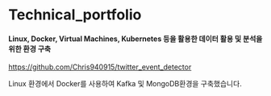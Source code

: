 # Technical_portfolio



#### Linux, Docker, Virtual Machines, Kubernetes 등을 활용한 데이터 활용 및 분석을 위한 환경 구축 
https://github.com/Chris940915/twitter_event_detector

Linux 환경에서 Docker를 사용하여 Kafka 및 MongoDB환경을 구축했습니다. 
